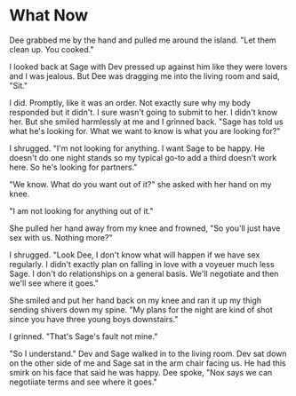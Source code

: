 # What Now

Dee grabbed me by the hand and pulled me around the island.  "Let them clean up.  You cooked."

I looked back at Sage with Dev pressed up against him like they were lovers and I was jealous. But Dee was dragging me into the living room and said, "Sit."

I did.  Promptly, like it was an order.  Not exactly sure why my body responded but it didn't.  I sure wasn't going to submit to her.  I didn't know her.  But she smiled harmlessly at me and I grinned back.  "Sage has told us what he's looking for.  What we want to know is what you are looking for?"

I shrugged.  "I'm not looking for anything.  I want Sage to be happy.  He doesn't do one night stands so my typical go-to add a third doesn't work here.  So he's looking for partners."

"We know.  What do you want out of it?"  she asked with her hand on my knee.

"I am not looking for anything out of it."

She pulled her hand away from my knee and frowned, "So you'll just have sex with us.  Nothing more?"

I shrugged.  "Look Dee, I don't know what will happen if we have sex regularly.  I didn't exactly plan on falling in love with a voyeuer much less Sage.  I don't do relationships on a general basis.  We'll negotiate and then we'll see where it goes."

She smiled and put her hand back on my knee and ran it up my thigh sending shivers down my spine.  "My plans for the night are kind of shot since you have three young boys downstairs."

I grinned.  "That's Sage's fault not mine."

"So I understand."  Dev and Sage walked in to the living room.  Dev sat down on the other side of me and Sage sat in the arm chair facing us.  He had this smirk on his face that said he was happy.  Dee spoke, "Nox says we can negotiiate terms and see where it goes."

